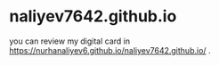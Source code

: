 # naliyev7642.github.io
you can review my digital card in https://nurhanaliyev6.github.io/naliyev7642.github.io/ .

